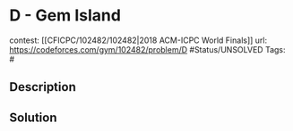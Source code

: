 # D - Gem Island

contest: [[CFICPC/102482/102482|2018 ACM-ICPC World Finals]]
url: https://codeforces.com/gym/102482/problem/D
#Status/UNSOLVED
Tags: #

## Description

## Solution

